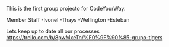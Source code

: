 
This is the first group projecto for CodeYourWay.

Member Staff
-Ivonel
-Thays
-Wellington
-Esteban

Lets keep up to date all our processes
https://trello.com/b/8pwMxeTn/%F0%9F%90%85-grupo-tigers


